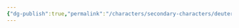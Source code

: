 ```yaml
---
{"dg-publish":true,"permalink":"/characters/secondary-characters/deuteragonists/palios/"}
---
```



